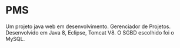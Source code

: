 # PMS
Um projeto java web em desenvolvimento. Gerenciador de Projetos.
Desenvolvido em Java 8, Eclipse, Tomcat V8.
O SGBD escolhido foi o MySQL.
